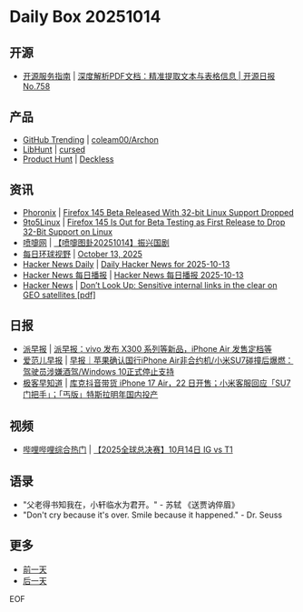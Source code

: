 # Daily Box 20251014

## 开源
- [开源服务指南](https://osguider.com/blog/) | [深度解析PDF文档：精准提取文本与表格信息 | 开源日报 No.758](https://osguider.com/blog/post/daily/daily-758/)

## 产品
- [GitHub Trending](https://github.com/trending?since=daily) | [coleam00/Archon](https://github.com/coleam00/Archon)
- [LibHunt](https://www.libhunt.com/) | [cursed](https://www.libhunt.com/r/cursed)
- [Product Hunt](https://www.producthunt.com) | [Deckless](https://www.producthunt.com/products/deckless)

## 资讯
- [Phoronix](https://www.phoronix.com/) | [Firefox 145 Beta Released With 32-bit Linux Support Dropped](https://www.phoronix.com/news/Firefox-145-Beta)
- [9to5Linux](https://9to5linux.com/) | [Firefox 145 Is Out for Beta Testing as First Release to Drop 32-Bit Support on Linux](https://9to5linux.com/firefox-145-is-out-for-beta-testing-as-first-release-to-drop-32-bit-support-on-linux)
- [喷嚏网](http://www.dapenti.com/blog/blog.asp?subjectid=70&name=xilei) | [【喷嚏图卦20251014】振兴国剧](http://www.dapenti.com/blog/more.asp?name=xilei&id=188837)
- [每日环球视野](https://idai.ly/) | [October 13, 2025](http://m.idai.ly/se/a193iG?1760313600)
- [Hacker News Daily](https://www.daemonology.net/hn-daily/) | [Daily Hacker News for 2025-10-13](https://www.daemonology.net/hn-daily/2025-10-13.html)
- [Hacker News 每日播报](https://hacker-news.agi.li/) | [Hacker News 每日播报 2025-10-13](https://hacker-news.agi.li/post/2025-10-13)
- [Hacker News](https://news.ycombinator.com/front) | [Don’t Look Up: Sensitive internal links in the clear on GEO satellites [pdf]](https://news.ycombinator.com/item?id=45575391)

## 日报
- [派早报](https://sspai.com/tag/%E6%B4%BE%E6%97%A9%E6%8A%A5) | [派早报：vivo 发布 X300 系列等新品，iPhone Air 发售定档等](https://sspai.com/post/103071)
- [爱范儿早报](https://www.ifanr.com/category/ifanrnews) | [早报｜苹果确认国行iPhone Air非合约机/小米SU7碰撞后爆燃：驾驶员涉嫌酒驾/Windows 10正式停止支持](https://www.ifanr.com/1640656)
- [极客早知道](https://www.geekpark.net/column/74) | [库克抖音带货 iPhone 17 Air，22 日开售；小米客服回应「SU7 门把手」；「丐版」特斯拉明年国内投产](https://www.geekpark.net/news/354931)

## 视频
- [哔哩哔哩综合热门](https://www.bilibili.com/v/popular/all/) | [【2025全球总决赛】10月14日 IG vs T1](https://b23.tv/BV1Sv4tzjEqR)

## 语录
- "父老得书知我在，小轩临水为君开。" - 苏轼 《送贾讷倅眉》
- "Don't cry because it's over. Smile because it happened." - Dr. Seuss

## 更多
- [前一天](daily-box-20251013.md)
- [后一天](daily-box-20251015.md)

EOF